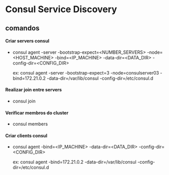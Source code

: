 # Consul Service Discovery

## comandos

#### Criar servers consul 
- consul agent -server -bootstrap-expect=<NUMBER_SERVERS> -node=<HOST_MACHINE> -bind=<IP_MACHINE> -data-dir=<DATA_DIR> -config-dir=<CONFIG_DIR>
    
    ex: consul agent -server -bootstrap-expect=3 -node=consulserver03 -bind=172.21.0.2 -data-dir=/var/lib/consul -config-dir=/etc/consul.d

#### Realizar join entre servers
- consul join <IP>

#### Verificar membros do cluster
- consul members

#### Criar clients consul
- consul agent -bind=<IP_MACHINE> -data-dir=<DATA_DIR> -config-dir=<CONFIG_DIR>
    
    ex: consul agent -bind=172.21.0.2 -data-dir=/var/lib/consul -config-dir=/etc/consul.d


